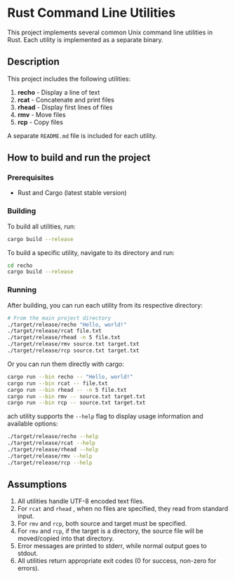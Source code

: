 # Rust Command Line Utilities

This project implements several common Unix command line utilities in Rust. Each utility is implemented as a separate binary.

## Description

This project includes the following utilities:

1. **recho** - Display a line of text
2. **rcat** - Concatenate and print files
3. **rhead** - Display first lines of files
4. **rmv** - Move files
5. **rcp** - Copy files

A separate `README.md` file is included for each utility.

## How to build and run the project

### Prerequisites

- Rust and Cargo (latest stable version)

### Building

To build all utilities, run:

```bash
cargo build --release
```

To build a specific utility, navigate to its directory and run:

```bash
cd recho
cargo build --release
```

### Running

After building, you can run each utility from its respective directory:

```bash
# From the main project directory
./target/release/recho "Hello, world!"
./target/release/rcat file.txt
./target/release/rhead -n 5 file.txt
./target/release/rmv source.txt target.txt
./target/release/rcp source.txt target.txt
```

Or you can run them directly with cargo:

```bash
cargo run --bin recho -- "Hello, world!"
cargo run --bin rcat -- file.txt
cargo run --bin rhead -- -n 5 file.txt
cargo run --bin rmv -- source.txt target.txt
cargo run --bin rcp -- source.txt target.txt
```

ach utility supports the `--help` flag to display usage information and available options:

```bash
./target/release/recho --help
./target/release/rcat --help
./target/release/rhead --help
./target/release/rmv --help
./target/release/rcp --help
```

## Assumptions

1. All utilities handle UTF-8 encoded text files.
2. For `rcat` and `rhead` , when no files are specified, they read from standard input.
3. For `rmv` and `rcp`, both source and target must be specified.
4. For `rmv` and `rcp`, if the target is a directory, the source file will be moved/copied into that directory.
5. Error messages are printed to stderr, while normal output goes to stdout.
6. All utilities return appropriate exit codes (0 for success, non-zero for errors).
